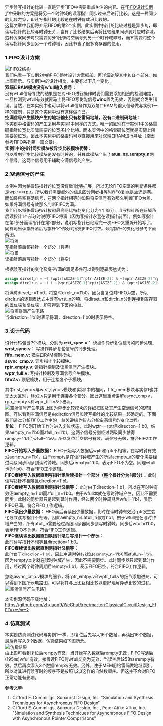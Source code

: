 异步读写指针的比较一直是异步FIFO中需要重点关注的内容。在“[FIFO设计实例1](https://github.com/zhxiaoq9/WeChat/blob/master/ClassicalCircuitDesign_FIFO/FIFOExample1.md)”中采取的方案是将另一个时钟域的读写指针同步过来后进行比较。这是一种同步的比较方案，即读写指针的比较是在时钟有效沿比较的。     
这篇文章中我们将介绍FIFO的第2个实例。此实例中指针的比较过程是异步的，即读写指针的比较与时钟无关，当有了比较结果后再将比较结果同步到对应时钟域。这种方案同步时只需要同步1比特的空满号到另一个时钟域即可，而不需要将整个读写指针同步到另一个时钟域，因此节省了很多寄存器的使用。     


### 1.FIFO设计方案    
![FIFO2结构](https://raw.githubusercontent.com/zhxiaoq9/WeChat/master/ClassicalCircuitDesign_FIFO/images/fifo2.PNG "FIFO2结构")         
我们先看一下实例2中的FIFO整体设计方案框架，再详细讲解其中的各个部分。如上图所示。与实例1中的设计相比，主要有以下几个变化：   
**双端口RAM模块没有wfull输入信号：**      
没有wfull信号导致的结果是在对FIFO进行操作时我们需要添加相应的检测电路，一旦检测到wfull有效就要马上将FIFO写使能信号**winc**置为无效，否则就会发生错误。当然，在本实例中也可以将wfull信号作为双端口RAM的输入信号做与实例1一样的控制，只是这个实例中没有这样做而已。    
**空满信号产生模块产生的地址输出只有格雷码地址，没有二进制码地址：**     
本实例中格雷码的产生采用与实例1中同样的方式。唯一的区别在于实例1中的格雷码指针位宽比实际需要的位宽多1个比特。而本实例中的格雷码位宽就是实际上所需要的位宽。因此本实例中的格雷码可以直接用来对双端口RAM进行寻址（原因参考FIFO系列第一篇文章）。   
**实例1中的指针同步模块被异步比较模块代替：**     
可以看到异步比较模块是没有时钟的，并且此模块产生了**afull_n**和**aempty_n**两个信号。这两个信号用于辅助空满信号的产生。       

### 2.空满信号的产生      
本例中因为格雷码指针的位宽没有做1比特扩展，所以无论FIFO空满的判断条件都是wptr==rptr。所以我们需要额外的信息区分两者相等时FIFO到底是空还是满。而如果将空将满信号，在两个指针相等时如果将空信号有效那么判断FIFO为空，如果将满信号有效那么判断FIFO为满。          
我们可以将格雷码指针按照最高两比特的变化分为4个部分。当写指针所在区域落后读指针1个部分时说明FIFO将满（因为写指针永远在读指针前面）。例如写指针在第1部分而读指针在第2部分，说明写指针已经写完一次FIFO又重新开始写了。同样地当读指针落后写指针1个部分时说明FIFO将空。读写指针的变化可参考下面两图。      
![将满](https://raw.githubusercontent.com/zhxiaoq9/WeChat/master/ClassicalCircuitDesign_FIFO/images/going_full.PNG "将满")       
写指针落后都指针一个部分（将满）             
![将空](https://raw.githubusercontent.com/zhxiaoq9/WeChat/master/ClassicalCircuitDesign_FIFO/images/going_empty.PNG "将空")       
读指针落后写指针一个部分（将空）        

根据读写指针的变化及将空/满的满足条件可以得到逻辑表达式为：
```Verilog
assign dirset_n = ~( (wptr[ASIZE-1]^rptr[ASIZE-2]) & ~(wptr[ASIZE-2]^rptr[ASIZE-1]) );
assign dirclr_n = ~( ( ~(wptr[ASIZE-1]^rptr[ASIZE-2]) & (wptr[ASIZE-2]^rptr[ASIZE-1]) ) | ~wrst_n );
```
将满时dirset_n=1'b0，将空时dirclr_n=1'b0。因为当复位时FIFO为空，所以dirclr_n的逻辑表达式中含有wrst_n的项。将dirset_n和dirclr_n分别连接到寄存器的置位端和复位端，即可得到下面的电路。        
![将空将满产生电路](https://raw.githubusercontent.com/zhxiaoq9/WeChat/master/ClassicalCircuitDesign_FIFO/images/aempty_afull_generation.PNG "将空将满产生电路")    
当direction=1'b1时表示将满，direction=1'b0时表示将空。         

### 3.设计代码   
设计代码包含7个模块，分别为
**rrst_sync.v：** 读操作异步复位信号的同步处理。       
**wrst_sync.v：** 写操作异步复位信号的同步处理。      
**fifo_mem.v:** 双端口RAM控制模块。      
**async_cmp.v:** 异步指针比较模块。     
**rptr_empty.v:** 读指针控制及读空信号产生模块。      
**wptr_full.v:** 写指针控制及写满信号产生模块。     
**fifo2.v:** 顶层模块，用于连接各个子模块。   

其中rrst_sync.v与wrst_sync.v模块和实例1中的相同，fifo_mem模块与实例1也并无太大区别，fifo2.v只是用于连接各个部分。因此这里重点讲解async_cmp.v，rptr_empty.v和wptr_full.v3个模块。       
![空满信号产生电路](https://raw.githubusercontent.com/zhxiaoq9/WeChat/master/ClassicalCircuitDesign_FIFO/images/asyn_cmp.PNG "空满信号产生电路")    上图为异步比较模块的详细框图及其产生空满信号的逻辑图。可以看到空满信号是由dirction信号和读写指针的比较结果一起确定的。下面我们通过分析FIFO工作中的一些关键操作状态分析空满信号的变化过程。          
**复位：** FIFO刚开始工作时进入复位状态，此时wptr==rptr且direction=1'b0，结果aempty_n=1'b0而afull_n=1'b1，这两个信号分别经过两级同步使得rempty=1'b1而wfull=1'b0。所以复位后空信号有效，满信号无效，符合FIFO工作逻辑。       
**FIFO开始写入少量数据：** FIFO开始写入数据后wptr和rptr不相等。在写时钟有效沿aempty_n=1'b1，由于rempty是在读时钟域产生的所以aempty_n的变化需要经过两级同步同步到读时钟域。同步后rempty=1'b0，表示FIFO不为空。同理wfull也为1'b0。符合FIFO工作逻辑。            
**FIFO继续写入数据直到写指针落后读指针一个部分（整个指针分为4部分）：** 此时读写指针不相等且direction=1'b1。         
**FIFO继续写入数据直到两指针又相等：**                此时由于direction=1'b1，所以在写时钟有效沿aempty_n=1'b1而afull_n=1'b0。由于wfull本就在写时钟域产生，因此不需要同步。此时的同步器只是起到延时作用，经过两个时钟周期后wfull=1'b1，表示FIFO已满。符合FIFO工作逻辑。              
**FIFO读出少量数据：**               FIFO满后再读出少量数据，此时在读时钟有效沿rptr发生变化导致读写指针不相等，因此aempty_n和afull_n都为1'b1。由于wfull是在写时钟域产生的，所有afull_n需要经过两级同步器同步到写时钟域，同步后wfull=1'b0，表示FIFO不为满。符合FIFO工作逻辑。     
**FIFO继续读出数据直到读指针落后写指针一个部分：**       
此时读写指针不想等且direction=1'b0。                          
**FIFO继续读出数据直到两指针又相等：**         
此时由于direction=1'b0，因此中读时钟有效沿aempty_n=1'b0而afull_n=1'b1。因为rempty本身就在读时钟域产生，因此不需要同步。此时同步器只起到延时作用，经过两个时钟周期后rempty=1'b1，表示FIFO已空。符合FIFO工作逻辑。          

忽略async_cmp.v模块的细节，将rptr_emtpy.v和wptr_full.v的细节添加进来，可以得到下图所示电路图，可以将其与上图互相比较以更好理解异步比较的过程。          
![空满信号产生电路1](https://raw.githubusercontent.com/zhxiaoq9/WeChat/master/ClassicalCircuitDesign_FIFO/images/asyn_cmp1.PNG "空满信号产生电路1") 

本实例源代码下载地址：https://github.com/zhxiaoq9/WeChat/tree/master/ClassicalCircuitDesign_FIFO/src/src2             

### 4.仿真测试       
本实例仿真测试代码与实例1一样，即复位后先写入16个数据，再读出16个数据，最后再写入3个数据。仿真结果如下图所示。        
![仿真结果](https://raw.githubusercontent.com/zhxiaoq9/WeChat/master/ClassicalCircuitDesign_FIFO/images/fifo2_sim.PNG "仿真结果")      
由上图可看到复位后rempty有效，当开始写入数据后rempty无效，FIFO写满后(195ns)wfull有效。接着读FIFO则wfull又变为无效，当读空后(258ns)rempty有效。然后再次写入3个数据rempty无效。另外，由于MEM用格雷码做地址索引，所以对其进行读写时的顺序不是按照1,2,3这样的自然数顺序。但这并不会对FIFO正常功能有影响。         



**参考文章:**   
1. Clifford E. Cummings, Sunburst Design, Inc. "Simulation and Synthesis Techniques for Asynchronous FIFO Design"    
2. Clifford E. Cummings, Sunburst Design, Inc., Peter Alfke Xilinx, Inc. "Simulation and Synthesis Techniques for Asynchronous FIFO Design with Asynchronous Pointer Comparisons"
